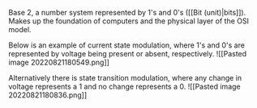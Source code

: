 Base 2, a number system represented by 1's and 0's ([[Bit (unit)|bits]]). Makes up the foundation of computers and the physical layer of the OSI model.

Below is an example of current state modulation, where 1's and 0's are represented by voltage being present or absent, respectively.
![[Pasted image 20220821180549.png]]

Alternatively there is state transition modulation, where any change in voltage represents a 1 and no change represents a 0.
![[Pasted image 20220821180836.png]]

